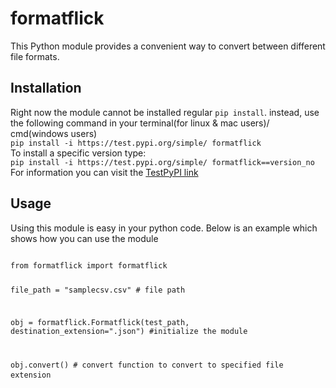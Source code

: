 <h1>formatflick</h1>
<p>
    This Python module provides a convenient way to convert between different file formats.
</p>
<h2>Installation</h2>
<p>
    Right now the module cannot be installed regular 
<code>pip install</code>. instead, use the following command in your terminal(for linux & mac users)/ cmd(windows users)
<br/><code>pip install -i https://test.pypi.org/simple/ formatflick</code>
<br/>
To install a specific version type:<br/>
<code>pip install -i https://test.pypi.org/simple/ formatflick==version_no</code>
<br/>
For information you can visit the <a href="https://test.pypi.org/project/formatflick/">TestPyPI link</a>
</p>
<h2>Usage</h2>
Using this module is easy in your python code. Below is an example which shows how you can use the module
<pre>
<code>
from formatflick import formatflick

file_path = "samplecsv.csv" # file path

obj = formatflick.Formatflick(test_path, destination_extension=".json") #initialize the module

obj.convert() # convert function to convert to specified file extension
</code>
</pre>